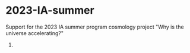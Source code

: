 # 2023-IA-summer
Support for the 2023 IA summer program cosmology project "Why is the universe accelerating?"

1)